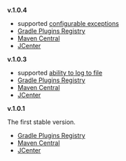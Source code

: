 **v.1.0.4**

* supported [configurable exceptions](https://github.com/denis-zhdanov/traute/issues/60)
* [Gradle Plugins Registry](https://plugins.gradle.org/plugin/tech.harmonysoft.oss.traute/1.0.4)
* [Maven Central](https://repo1.maven.org/maven2/tech/harmonysoft/traute-gradle/1.0.4/)
* [JCenter](https://repo.jfrog.org/artifactory/libs-release-bintray/tech/harmonysoft/traute-gradle/1.0.4/)

**v.1.0.3**

* supported [ability to log to file](https://github.com/denis-zhdanov/traute/issues/58)
* [Gradle Plugins Registry](https://plugins.gradle.org/plugin/tech.harmonysoft.oss.traute/1.0.3)
* [Maven Central](https://repo1.maven.org/maven2/tech/harmonysoft/traute-gradle/1.0.3/)
* [JCenter](https://repo.jfrog.org/artifactory/libs-release-bintray/tech/harmonysoft/traute-gradle/1.0.3/)

**v.1.0.1**

The first stable version.

* [Gradle Plugins Registry](https://plugins.gradle.org/plugin/tech.harmonysoft.oss.traute/1.0.1)
* [Maven Central](https://repo1.maven.org/maven2/tech/harmonysoft/traute-gradle/1.0.1/)
* [JCenter](https://repo.jfrog.org/artifactory/libs-release-bintray/tech/harmonysoft/traute-gradle/1.0.1/) 